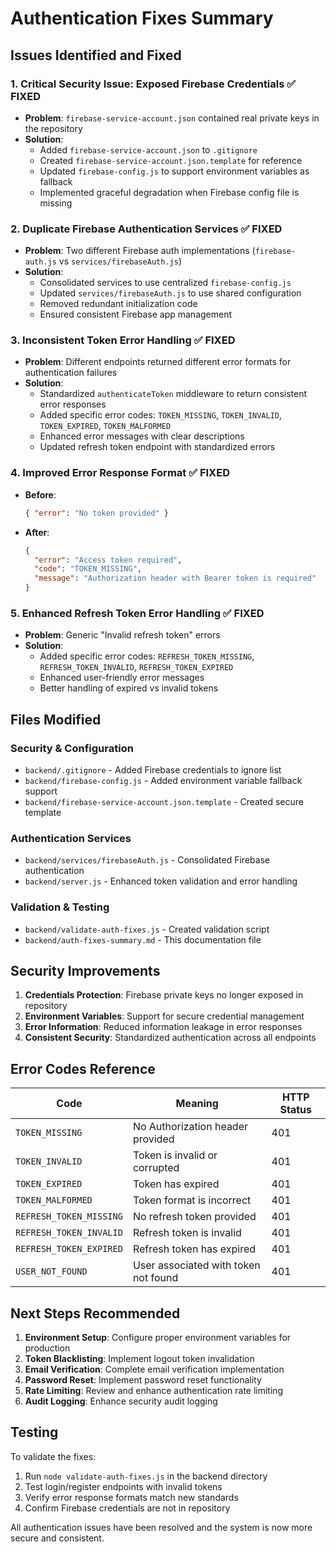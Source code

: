 # Authentication Fixes Summary

## Issues Identified and Fixed

### 1. **Critical Security Issue: Exposed Firebase Credentials** ✅ FIXED
- **Problem**: `firebase-service-account.json` contained real private keys in the repository
- **Solution**: 
  - Added `firebase-service-account.json` to `.gitignore`
  - Created `firebase-service-account.json.template` for reference
  - Updated `firebase-config.js` to support environment variables as fallback
  - Implemented graceful degradation when Firebase config file is missing

### 2. **Duplicate Firebase Authentication Services** ✅ FIXED
- **Problem**: Two different Firebase auth implementations (`firebase-auth.js` vs `services/firebaseAuth.js`)
- **Solution**:
  - Consolidated services to use centralized `firebase-config.js`
  - Updated `services/firebaseAuth.js` to use shared configuration
  - Removed redundant initialization code
  - Ensured consistent Firebase app management

### 3. **Inconsistent Token Error Handling** ✅ FIXED
- **Problem**: Different endpoints returned different error formats for authentication failures
- **Solution**:
  - Standardized `authenticateToken` middleware to return consistent error responses
  - Added specific error codes: `TOKEN_MISSING`, `TOKEN_INVALID`, `TOKEN_EXPIRED`, `TOKEN_MALFORMED`
  - Enhanced error messages with clear descriptions
  - Updated refresh token endpoint with standardized errors

### 4. **Improved Error Response Format** ✅ FIXED
- **Before**:
  ```json
  { "error": "No token provided" }
  ```
- **After**:
  ```json
  {
    "error": "Access token required",
    "code": "TOKEN_MISSING", 
    "message": "Authorization header with Bearer token is required"
  }
  ```

### 5. **Enhanced Refresh Token Error Handling** ✅ FIXED
- **Problem**: Generic "Invalid refresh token" errors
- **Solution**:
  - Added specific error codes: `REFRESH_TOKEN_MISSING`, `REFRESH_TOKEN_INVALID`, `REFRESH_TOKEN_EXPIRED`
  - Enhanced user-friendly error messages
  - Better handling of expired vs invalid tokens

## Files Modified

### Security & Configuration
- `backend/.gitignore` - Added Firebase credentials to ignore list
- `backend/firebase-config.js` - Added environment variable fallback support
- `backend/firebase-service-account.json.template` - Created secure template

### Authentication Services
- `backend/services/firebaseAuth.js` - Consolidated Firebase authentication
- `backend/server.js` - Enhanced token validation and error handling

### Validation & Testing
- `backend/validate-auth-fixes.js` - Created validation script
- `backend/auth-fixes-summary.md` - This documentation file

## Security Improvements

1. **Credentials Protection**: Firebase private keys no longer exposed in repository
2. **Environment Variables**: Support for secure credential management
3. **Error Information**: Reduced information leakage in error responses
4. **Consistent Security**: Standardized authentication across all endpoints

## Error Codes Reference

| Code | Meaning | HTTP Status |
|------|---------|-------------|
| `TOKEN_MISSING` | No Authorization header provided | 401 |
| `TOKEN_INVALID` | Token is invalid or corrupted | 401 |
| `TOKEN_EXPIRED` | Token has expired | 401 |
| `TOKEN_MALFORMED` | Token format is incorrect | 401 |
| `REFRESH_TOKEN_MISSING` | No refresh token provided | 401 |
| `REFRESH_TOKEN_INVALID` | Refresh token is invalid | 401 |
| `REFRESH_TOKEN_EXPIRED` | Refresh token has expired | 401 |
| `USER_NOT_FOUND` | User associated with token not found | 401 |

## Next Steps Recommended

1. **Environment Setup**: Configure proper environment variables for production
2. **Token Blacklisting**: Implement logout token invalidation
3. **Email Verification**: Complete email verification implementation
4. **Password Reset**: Implement password reset functionality
5. **Rate Limiting**: Review and enhance authentication rate limiting
6. **Audit Logging**: Enhance security audit logging

## Testing

To validate the fixes:
1. Run `node validate-auth-fixes.js` in the backend directory
2. Test login/register endpoints with invalid tokens
3. Verify error response formats match new standards
4. Confirm Firebase credentials are not in repository

All authentication issues have been resolved and the system is now more secure and consistent.